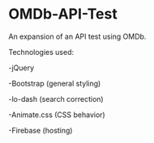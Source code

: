 # OMDb-API-Test
An expansion of an API test using OMDb.

Technologies used:

-jQuery

-Bootstrap (general styling)

-lo-dash (search correction)

-Animate.css (CSS behavior)

-Firebase (hosting)
